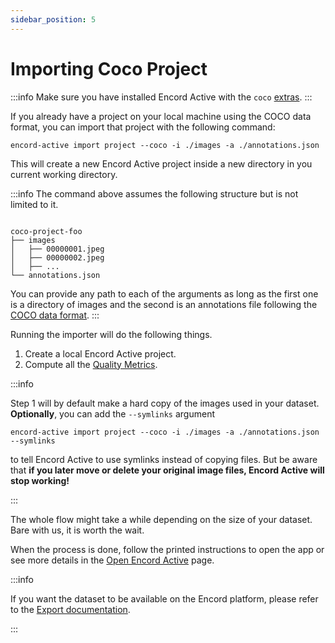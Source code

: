 ```yaml
---
sidebar_position: 5
---
```


# Importing Coco Project

:::info
Make sure you have installed Encord Active with the `coco` [extras](../installation#coco-extras).
:::

If you already have a project on your local machine using the COCO data format, you can import that project with the following command:

```shell
encord-active import project --coco -i ./images -a ./annotations.json
```

This will create a new Encord Active project inside a new directory in you current working directory.

:::info
The command above assumes the following structure but is not limited to it.

```

coco-project-foo
├── images
│   ├── 00000001.jpeg
│   ├── 00000002.jpeg
│   ├── ...
└── annotations.json

```

You can provide any path to each of the arguments as long as the first one is a directory of images and the second is an annotations file following the [COCO data format](https://cocodataset.org/#format-data).
:::

Running the importer will do the following things.

1. Create a local Encord Active project.
2. Compute all the [Quality Metrics](/category/quality-metrics).

:::info

Step 1 will by default make a hard copy of the images used in your dataset.
**Optionally**, you can add the `--symlinks` argument

```shell
encord-active import project --coco -i ./images -a ./annotations.json --symlinks
```

to tell Encord Active to use symlinks instead of copying files. But be aware that **if you later move or delete your original image files, Encord Active will stop working!**

:::

The whole flow might take a while depending on the size of your dataset.
Bare with us, it is worth the wait.

When the process is done, follow the printed instructions to open the app or see more details in the [Open Encord Active](./open-encord-active) page.

:::info

If you want the dataset to be available on the Encord platform, please refer to the [Export documentation](/user-guide/filter_export).

:::
